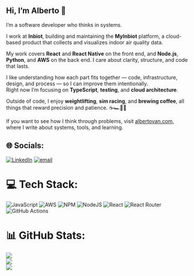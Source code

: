 ## Hi, I’m Alberto 👋

I’m a software developer who thinks in systems.  

I work at **Inbiot**, building and maintaining the **MyInbiot** platform, a cloud-based product that collects and visualizes indoor air quality data.

My work covers **React** and **React Native** on the front end, and **Node.js**, **Python**, and **AWS** on the back end. I care about clarity, structure, and code that lasts.

I like understanding how each part fits together — code, infrastructure, design, and process — so I can improve them intentionally.  
Right now I’m focusing on **TypeScript**, **testing**, and **cloud architecture**.

Outside of code, I enjoy **weightlifting**, **sim racing**, and **brewing coffee**, all things that reward precision and patience. ☕🏎️🏋️‍♂️

If you want to see how I think through problems, visit [albertovan.com](https://albertovan.com), where I write about systems, tools, and learning.



## 🌐 Socials:
[![LinkedIn](https://img.shields.io/badge/LinkedIn-%230077B5.svg?logo=linkedin&logoColor=white)](https://linkedin.com/in/albertovan) [![email](https://img.shields.io/badge/Email-D14836?logo=gmail&logoColor=white)](mailto:avanoldenba@gmail.com) 

# 💻 Tech Stack:
![JavaScript](https://img.shields.io/badge/javascript-%23323330.svg?style=for-the-badge&logo=javascript&logoColor=%23F7DF1E) ![AWS](https://img.shields.io/badge/AWS-%23FF9900.svg?style=for-the-badge&logo=amazon-aws&logoColor=white) ![NPM](https://img.shields.io/badge/NPM-%23CB3837.svg?style=for-the-badge&logo=npm&logoColor=white) ![NodeJS](https://img.shields.io/badge/node.js-6DA55F?style=for-the-badge&logo=node.js&logoColor=white) ![React](https://img.shields.io/badge/react-%2320232a.svg?style=for-the-badge&logo=react&logoColor=%2361DAFB) ![React Router](https://img.shields.io/badge/React_Router-CA4245?style=for-the-badge&logo=react-router&logoColor=white) ![GitHub Actions](https://img.shields.io/badge/github%20actions-%232671E5.svg?style=for-the-badge&logo=githubactions&logoColor=white)
# 📊 GitHub Stats:
![](https://nirzak-streak-stats.vercel.app/?user=avanoldenbarneveld&theme=dark&hide_border=false)<br/>
![](https://github-readme-stats.vercel.app/api?username=avanoldenbarneveld&theme=dark&hide_border=false&include_all_commits=false&count_private=false)<br/>
![](https://github-readme-stats.vercel.app/api/top-langs/?username=avanoldenbarneveld&theme=dark&hide_border=false&include_all_commits=false&count_private=false&layout=compact)
